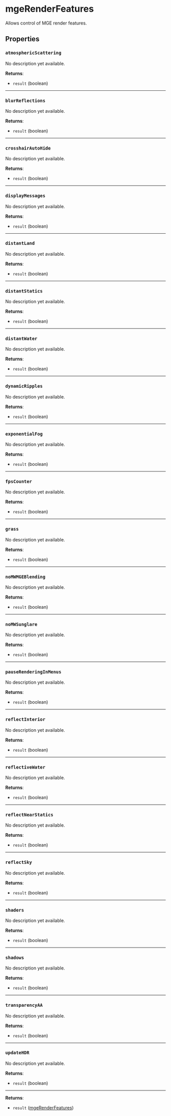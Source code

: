 <!---
	This file is autogenerated. Do not edit this file manually. Your changes will be ignored.
	More information: https://github.com/MWSE/MWSE/tree/master/docs
-->

# mgeRenderFeatures

Allows control of MGE render features.

## Properties

### `atmosphericScattering`

No description yet available.

**Returns**:

* `result` (boolean)

***

### `blurReflections`

No description yet available.

**Returns**:

* `result` (boolean)

***

### `crosshairAutoHide`

No description yet available.

**Returns**:

* `result` (boolean)

***

### `displayMessages`

No description yet available.

**Returns**:

* `result` (boolean)

***

### `distantLand`

No description yet available.

**Returns**:

* `result` (boolean)

***

### `distantStatics`

No description yet available.

**Returns**:

* `result` (boolean)

***

### `distantWater`

No description yet available.

**Returns**:

* `result` (boolean)

***

### `dynamicRipples`

No description yet available.

**Returns**:

* `result` (boolean)

***

### `exponentialFog`

No description yet available.

**Returns**:

* `result` (boolean)

***

### `fpsCounter`

No description yet available.

**Returns**:

* `result` (boolean)

***

### `grass`

No description yet available.

**Returns**:

* `result` (boolean)

***

### `noMWMGEBlending`

No description yet available.

**Returns**:

* `result` (boolean)

***

### `noMWSunglare`

No description yet available.

**Returns**:

* `result` (boolean)

***

### `pauseRenderingInMenus`

No description yet available.

**Returns**:

* `result` (boolean)

***

### `reflectInterior`

No description yet available.

**Returns**:

* `result` (boolean)

***

### `reflectiveWater`

No description yet available.

**Returns**:

* `result` (boolean)

***

### `reflectNearStatics`

No description yet available.

**Returns**:

* `result` (boolean)

***

### `reflectSky`

No description yet available.

**Returns**:

* `result` (boolean)

***

### `shaders`

No description yet available.

**Returns**:

* `result` (boolean)

***

### `shadows`

No description yet available.

**Returns**:

* `result` (boolean)

***

### `transparencyAA`

No description yet available.

**Returns**:

* `result` (boolean)

***

### `updateHDR`

No description yet available.

**Returns**:

* `result` (boolean)

***

**Returns**:

* `result` ([mgeRenderFeatures](../../types/mgeRenderFeatures))


